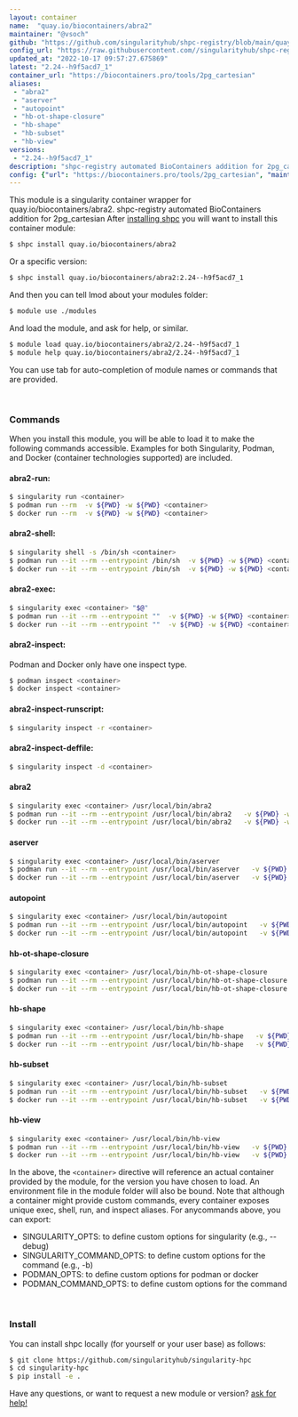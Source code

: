 ```yaml
---
layout: container
name:  "quay.io/biocontainers/abra2"
maintainer: "@vsoch"
github: "https://github.com/singularityhub/shpc-registry/blob/main/quay.io/biocontainers/abra2/container.yaml"
config_url: "https://raw.githubusercontent.com//singularityhub/shpc-registry/main/quay.io/biocontainers/abra2/container.yaml"
updated_at: "2022-10-17 09:57:27.675869"
latest: "2.24--h9f5acd7_1"
container_url: "https://biocontainers.pro/tools/2pg_cartesian"
aliases:
 - "abra2"
 - "aserver"
 - "autopoint"
 - "hb-ot-shape-closure"
 - "hb-shape"
 - "hb-subset"
 - "hb-view"
versions:
 - "2.24--h9f5acd7_1"
description: "shpc-registry automated BioContainers addition for 2pg_cartesian"
config: {"url": "https://biocontainers.pro/tools/2pg_cartesian", "maintainer": "@vsoch", "description": "shpc-registry automated BioContainers addition for 2pg_cartesian", "latest": {"2.24--h9f5acd7_1": "sha256:20c656ed1353e22a0fcc611f7a0b845f1340a01e7aabf1781731e8a0485857d2"}, "tags": {"2.24--h9f5acd7_1": "sha256:20c656ed1353e22a0fcc611f7a0b845f1340a01e7aabf1781731e8a0485857d2"}, "docker": "quay.io/biocontainers/abra2", "aliases": {"abra2": "/usr/local/bin/abra2", "aserver": "/usr/local/bin/aserver", "autopoint": "/usr/local/bin/autopoint", "hb-ot-shape-closure": "/usr/local/bin/hb-ot-shape-closure", "hb-shape": "/usr/local/bin/hb-shape", "hb-subset": "/usr/local/bin/hb-subset", "hb-view": "/usr/local/bin/hb-view"}}
---
```


This module is a singularity container wrapper for quay.io/biocontainers/abra2.
shpc-registry automated BioContainers addition for 2pg_cartesian
After [installing shpc](#install) you will want to install this container module:


```bash
$ shpc install quay.io/biocontainers/abra2
```

Or a specific version:

```bash
$ shpc install quay.io/biocontainers/abra2:2.24--h9f5acd7_1
```

And then you can tell lmod about your modules folder:

```bash
$ module use ./modules
```

And load the module, and ask for help, or similar.

```bash
$ module load quay.io/biocontainers/abra2/2.24--h9f5acd7_1
$ module help quay.io/biocontainers/abra2/2.24--h9f5acd7_1
```

You can use tab for auto-completion of module names or commands that are provided.

<br>

### Commands

When you install this module, you will be able to load it to make the following commands accessible.
Examples for both Singularity, Podman, and Docker (container technologies supported) are included.

#### abra2-run:

```bash
$ singularity run <container>
$ podman run --rm  -v ${PWD} -w ${PWD} <container>
$ docker run --rm  -v ${PWD} -w ${PWD} <container>
```

#### abra2-shell:

```bash
$ singularity shell -s /bin/sh <container>
$ podman run --it --rm --entrypoint /bin/sh  -v ${PWD} -w ${PWD} <container>
$ docker run --it --rm --entrypoint /bin/sh  -v ${PWD} -w ${PWD} <container>
```

#### abra2-exec:

```bash
$ singularity exec <container> "$@"
$ podman run --it --rm --entrypoint ""  -v ${PWD} -w ${PWD} <container> "$@"
$ docker run --it --rm --entrypoint ""  -v ${PWD} -w ${PWD} <container> "$@"
```

#### abra2-inspect:

Podman and Docker only have one inspect type.

```bash
$ podman inspect <container>
$ docker inspect <container>
```

#### abra2-inspect-runscript:

```bash
$ singularity inspect -r <container>
```

#### abra2-inspect-deffile:

```bash
$ singularity inspect -d <container>
```


#### abra2
       
```bash
$ singularity exec <container> /usr/local/bin/abra2
$ podman run --it --rm --entrypoint /usr/local/bin/abra2   -v ${PWD} -w ${PWD} <container> -c " $@"
$ docker run --it --rm --entrypoint /usr/local/bin/abra2   -v ${PWD} -w ${PWD} <container> -c " $@"
```


#### aserver
       
```bash
$ singularity exec <container> /usr/local/bin/aserver
$ podman run --it --rm --entrypoint /usr/local/bin/aserver   -v ${PWD} -w ${PWD} <container> -c " $@"
$ docker run --it --rm --entrypoint /usr/local/bin/aserver   -v ${PWD} -w ${PWD} <container> -c " $@"
```


#### autopoint
       
```bash
$ singularity exec <container> /usr/local/bin/autopoint
$ podman run --it --rm --entrypoint /usr/local/bin/autopoint   -v ${PWD} -w ${PWD} <container> -c " $@"
$ docker run --it --rm --entrypoint /usr/local/bin/autopoint   -v ${PWD} -w ${PWD} <container> -c " $@"
```


#### hb-ot-shape-closure
       
```bash
$ singularity exec <container> /usr/local/bin/hb-ot-shape-closure
$ podman run --it --rm --entrypoint /usr/local/bin/hb-ot-shape-closure   -v ${PWD} -w ${PWD} <container> -c " $@"
$ docker run --it --rm --entrypoint /usr/local/bin/hb-ot-shape-closure   -v ${PWD} -w ${PWD} <container> -c " $@"
```


#### hb-shape
       
```bash
$ singularity exec <container> /usr/local/bin/hb-shape
$ podman run --it --rm --entrypoint /usr/local/bin/hb-shape   -v ${PWD} -w ${PWD} <container> -c " $@"
$ docker run --it --rm --entrypoint /usr/local/bin/hb-shape   -v ${PWD} -w ${PWD} <container> -c " $@"
```


#### hb-subset
       
```bash
$ singularity exec <container> /usr/local/bin/hb-subset
$ podman run --it --rm --entrypoint /usr/local/bin/hb-subset   -v ${PWD} -w ${PWD} <container> -c " $@"
$ docker run --it --rm --entrypoint /usr/local/bin/hb-subset   -v ${PWD} -w ${PWD} <container> -c " $@"
```


#### hb-view
       
```bash
$ singularity exec <container> /usr/local/bin/hb-view
$ podman run --it --rm --entrypoint /usr/local/bin/hb-view   -v ${PWD} -w ${PWD} <container> -c " $@"
$ docker run --it --rm --entrypoint /usr/local/bin/hb-view   -v ${PWD} -w ${PWD} <container> -c " $@"
```



In the above, the `<container>` directive will reference an actual container provided
by the module, for the version you have chosen to load. An environment file in the
module folder will also be bound. Note that although a container
might provide custom commands, every container exposes unique exec, shell, run, and
inspect aliases. For anycommands above, you can export:

 - SINGULARITY_OPTS: to define custom options for singularity (e.g., --debug)
 - SINGULARITY_COMMAND_OPTS: to define custom options for the command (e.g., -b)
 - PODMAN_OPTS: to define custom options for podman or docker
 - PODMAN_COMMAND_OPTS: to define custom options for the command

<br>
  
### Install

You can install shpc locally (for yourself or your user base) as follows:

```bash
$ git clone https://github.com/singularityhub/singularity-hpc
$ cd singularity-hpc
$ pip install -e .
```

Have any questions, or want to request a new module or version? [ask for help!](https://github.com/singularityhub/singularity-hpc/issues)